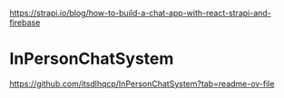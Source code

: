 https://strapi.io/blog/how-to-build-a-chat-app-with-react-strapi-and-firebase


# InPersonChatSystem
https://github.com/itsdlhqcp/InPersonChatSystem?tab=readme-ov-file
